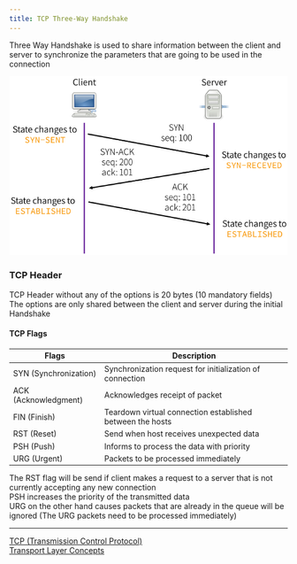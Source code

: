 ```yaml
---
title: TCP Three-Way Handshake
---
```


Three Way Handshake is used to share information between the client and server to synchronize the parameters that are going to be used in the connection

![Three Way Handshake|450](../../images/three-way-handshake.png)

### TCP Header 

TCP Header without any of the options is 20 bytes (10 mandatory fields)  
The options are only shared between the client and server during the initial Handshake

#### TCP Flags

| Flags                 | Description                                               |
| --------------------- | --------------------------------------------------------- |
| SYN (Synchronization) | Synchronization request for initialization of connection  |
| ACK (Acknowledgment)  | Acknowledges receipt of packet                            |
| FIN (Finish)          | Teardown virtual connection established between the hosts |
| RST (Reset)           | Send when host receives unexpected data                   |
| PSH (Push)            | Informs to process the data with priority                 |
| URG (Urgent)          | Packets to be processed immediately                       | 

The RST flag will be send if client makes a request to a server that is not currently accepting any new connection  
PSH increases the priority of the transmitted data  
URG on the other hand causes packets that are already in the queue will be ignored (The URG packets need to be processed immediately)

---

[TCP (Transmission Control Protocol)](../../../Computer%20Networks/Layer-wise%20Concepts/Transport%20Layer%20Concepts/TCP%20(Transmission%20Control%20Protocol).md)  
[Transport Layer Concepts](../../../Computer%20Networks/Layer-wise%20Concepts/Transport%20Layer%20Concepts/Transport%20Layer%20Concepts.md)